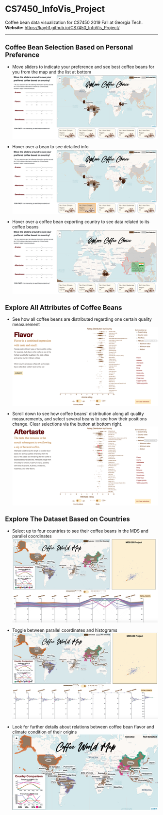 # CS7450_InfoVis_Project
Coffee bean data visualization for CS7450 2019 Fall at Georgia Tech.  
**Website:** https://kayh1.github.io/CS7450_InfoVis_Project/

---------------------------------------------------------
## Coffee Bean Selection Based on Personal Preference
- Move sliders to indicate your preference and see best coffee beans for you from the map and the list at bottom
![Program Screenshot](/screenshots/sliders-_-maps.png)

- Hover over a bean to see detailed info
![Program Screenshot](/screenshots/hover-over-bean.png)

- Hover over a coffee bean exporting country to see data related to its coffee beans
![Program Screenshot](/screenshots/hover-over-country.png)

## Explore All Attributes of Coffee Beans
- See how all coffee beans are distributed regarding one certain quality measurement
![Program Screenshot](/screenshots/dot-plot-overview.png)

- Scroll down to see how coffee beans' distribution along all quality measurements, and select several beans to see how their positions change. Clear selections via the button at bottom right.
![Program Screenshot](/screenshots/dots-selected.png)

## Explore The Dataset Based on Countries
- Select up to four countries to see their coffee beans in the MDS and parallel coordinates
![Program Screenshot](/screenshots/complex-viz.png)

- Toggle between parallel coordinates and histograms
![Program Screenshot](/screenshots/complex-viz-histograms.png)

- Look for further details about relations between coffee bean flavor and climate condition of their origins
![Program Screenshot](/screenshots/world-map-final.png)
